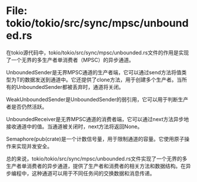 # File: tokio/tokio/src/sync/mpsc/unbounded.rs

在tokio源代码中，tokio/tokio/src/sync/mpsc/unbounded.rs文件的作用是实现了一个无界的多生产者单消费者（MPSC）的异步通道。

UnboundedSender<T>是无界MPSC通道的生产者端，它可以通过send方法将值类型为T的数据发送到通道中。它还提供了clone方法，用于创建多个生产者。当所有的UnboundedSender都被丢弃时，通道将关闭。

WeakUnboundedSender<T>是UnboundedSender的弱引用，它可以用于判断生产者是否仍然活跃。

UnboundedReceiver<T>是无界MPSC通道的消费者端，它可以通过next方法异步地接收通道中的值。当通道被关闭时，next方法将返回None。

Semaphore(pub(crate)是一个计数信号量，用于限制通道的容量。它使用原子操作来实现并发安全。

总的来说，tokio/tokio/src/sync/mpsc/unbounded.rs文件实现了一个无界的多生产者单消费者的异步通道，提供了生产者和消费者的相关方法和数据结构。在异步编程中，这种通道可以用于不同任务间的交换数据和消息传递。

